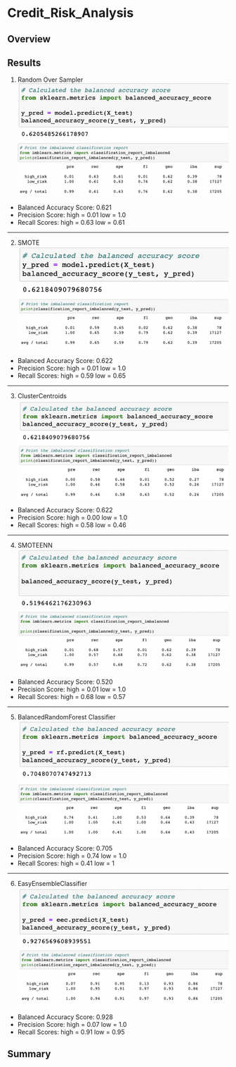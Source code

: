 # Credit_Risk_Analysis

## Overview

## Results
1. Random Over Sampler
![nro1](images/nro1.png)
![nro2](images/nro2.png)

* Balanced Accuracy Score: 0.621
* Precision Score: high = 0.01 low = 1.0
* Recall Scores: high = 0.63 low = 0.61
---
2. SMOTE
![smote1](images/smote1.png)
![smote2](images/smote2.png)

* Balanced Accuracy Score: 0.622
* Precision Score: high = 0.01 low = 1.0
* Recall Scores: high = 0.59 low = 0.65
---
3. ClusterCentroids
![cc1](images/cc1.png)
![cc2](images/cc2.png)

* Balanced Accuracy Score: 0.622
* Precision Score: high = 0.00 low = 1.0
* Recall Scores: high = 0.58 low = 0.46
---
4. SMOTEENN
![smoteenn1](images/smoteenn1.png)
![smoteenn2](images/smoteenn2.png)

* Balanced Accuracy Score: 0.520
* Precision Score: high = 0.01 low = 1.0
* Recall Scores: high = 0.68 low = 0.57
---
5. BalancedRandomForest Classifier
![brfc1](images/brfc1.png)
![brfc2](images/brfc2.png)

* Balanced Accuracy Score: 0.705
* Precision Score: high = 0.74 low = 1.0
* Recall Scores: high = 0.41 low = 1
---
6. EasyEnsembleClassifier
![eec1](images/eec1.png)
![eec2](images/eec2.png)

* Balanced Accuracy Score: 0.928
* Precision Score: high = 0.07 low = 1.0
* Recall Scores: high = 0.91 low = 0.95

## Summary 
